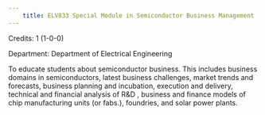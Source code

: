 ```yaml
---
    title: ELV833 Special Module in Semiconductor Business Management
---
```

Credits: 1 (1-0-0)

Department: Department of Electrical Engineering

To educate students about semiconductor business. This includes business domains in semiconductors, latest business challenges, market trends and forecasts, business planning and incubation, execution and delivery, technical and financial analysis of R&D , business and finance models of chip manufacturing units (or fabs.), foundries, and solar power plants.
